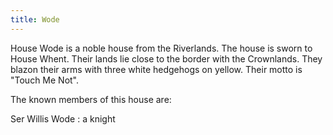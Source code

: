 ```yaml
---
title: Wode
---
```


House Wode is a noble house from the Riverlands. The house is sworn to House Whent. Their lands lie close to the border with the Crownlands. They blazon their arms with three white hedgehogs on yellow. Their motto is "Touch Me Not".

The known members of this house are:

Ser Willis Wode : a knight


